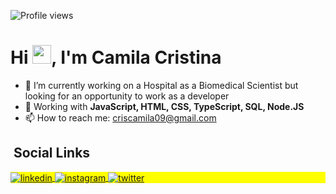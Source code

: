 
<p align="left"> <img src="https://komarev.com/ghpvc/?username=MyllaC&color=yellow" alt="Profile views" /> </p>
<h1 align="left">Hi <img src="https://raw.githubusercontent.com/kaueMarques/kaueMarques/master/hi.gif" width="30px">, I'm Camila Cristina</h1>


- 🔭 I’m currently working on a Hospital as a Biomedical Scientist but looking for an opportunity to work as a developer 
- 🌱 Working with **JavaScript, HTML, CSS, TypeScript, SQL, Node.JS**
- 📫 How to reach me: criscamila09@gmail.com



## &nbsp;Social Links

<p align="left" style="background:yellow">
<a href="https://www.linkedin.com/in/camila-alves-381a39173/" target="_blank">
  <img align="center" src="https://img.shields.io/badge/CamilaAlves-05122A?style=flat&logo=linkedin" alt="linkedin"/>
</a>
<a href="https://www.instagram.com/camilacris.oa/" target="_blank">
 <img align="center" src="https://img.shields.io/badge/-camilacris.oa-05122A?style=flat&logo=instagram" alt="instagram"/>
</a>
<a href="https://twitter.com/MyllaC09" target="_blank">
  <img align="center" src="https://img.shields.io/badge/-MyllaC09-05122A?style=flat&logo=twitter" alt="twitter"/>  
</a>
</p>

